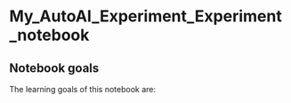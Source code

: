 # My_AutoAI_Experiment_Experiment_notebook

## Notebook goals
The learning goals of this notebook are:
